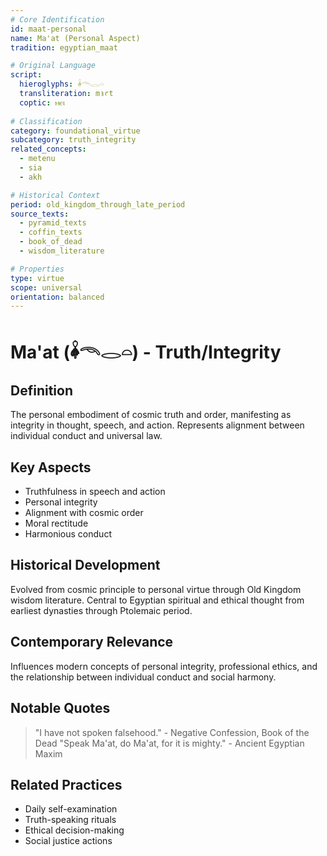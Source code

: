 ```yaml
---
# Core Identification
id: maat-personal
name: Ma'at (Personal Aspect)
tradition: egyptian_maat

# Original Language
script:
  hieroglyphs: 𓌋𓄭𓂋𓏏
  transliteration: mꜣꜥt
  coptic: ⲙⲉⲓ
  
# Classification
category: foundational_virtue
subcategory: truth_integrity
related_concepts:
  - metenu
  - sia
  - akh

# Historical Context
period: old_kingdom_through_late_period
source_texts:
  - pyramid_texts
  - coffin_texts
  - book_of_dead
  - wisdom_literature

# Properties
type: virtue
scope: universal
orientation: balanced
---
```


# Ma'at (𓌋𓄭𓂋𓏏) - Truth/Integrity

## Definition
The personal embodiment of cosmic truth and order, manifesting as integrity in thought, speech, and action. Represents alignment between individual conduct and universal law.

## Key Aspects
- Truthfulness in speech and action
- Personal integrity
- Alignment with cosmic order
- Moral rectitude
- Harmonious conduct

## Historical Development
Evolved from cosmic principle to personal virtue through Old Kingdom wisdom literature. Central to Egyptian spiritual and ethical thought from earliest dynasties through Ptolemaic period.

## Contemporary Relevance
Influences modern concepts of personal integrity, professional ethics, and the relationship between individual conduct and social harmony.

## Notable Quotes
> "I have not spoken falsehood." - Negative Confession, Book of the Dead
> "Speak Ma'at, do Ma'at, for it is mighty." - Ancient Egyptian Maxim

## Related Practices
- Daily self-examination
- Truth-speaking rituals
- Ethical decision-making
- Social justice actions